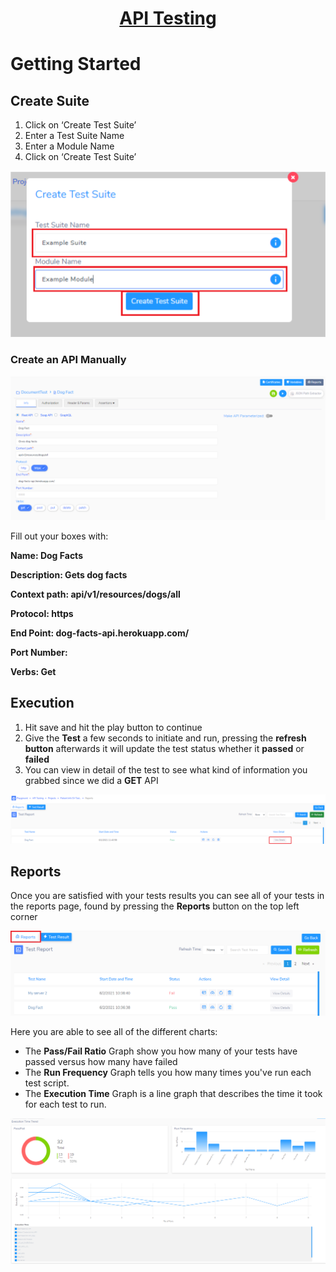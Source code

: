 <h1 style="text-align: center; text-decoration:underline; font-weight: bold;">API Testing</h1>

# Getting Started
## Create Suite

1. Click on ‘Create Test Suite’
1. Enter a Test Suite Name
1. Enter a Module Name 
1. Click on ‘Create Test Suite’

![](../../../_media/_apiImgs/Aspose.Words.1a0bb08a-a30f-4674-a26b-60d476b195cd.002.png)

### Create an API Manually

![](../../../_media/_apiImgs/Aspose.Words.1a0bb08a-a30f-4674-a26b-60d476b195cd.003.png)

Fill out your boxes with:

**Name: Dog Facts**

**Description: Gets dog facts**

**Context path: api/v1/resources/dogs/all**

**Protocol: https**

**End Point: dog-facts-api.herokuapp.com/**

**Port Number:**

**Verbs: Get**

## Execution

1. Hit save and hit the play button to continue
1. Give the **Test** a few seconds to initiate and run, pressing the **refresh button** afterwards it will update the test status whether it **passed** or **failed**
1. You can view in detail of the test to see what kind of information you grabbed since we did a **GET** API

![](../../../_media/_apiImgs/Aspose.Words.1a0bb08a-a30f-4674-a26b-60d476b195cd.004.png)

## Reports

Once you are satisfied with your tests results you can see all of your tests in the reports page, found by pressing the **Reports** button on the top left corner

![](../../../_media/_apiImgs/Aspose.Words.1a0bb08a-a30f-4674-a26b-60d476b195cd.005.png)

Here you are able to see all of the different charts:

- The **Pass/Fail Ratio** Graph show you how many of your tests have passed versus how many have failed
- The **Run Frequency** Graph tells you how many times you've run each test script.
- The **Execution Time** Graph is a line graph that describes the time it took for each test to run.

![](../../../_media/_apiImgs/Aspose.Words.1a0bb08a-a30f-4674-a26b-60d476b195cd.006.png)